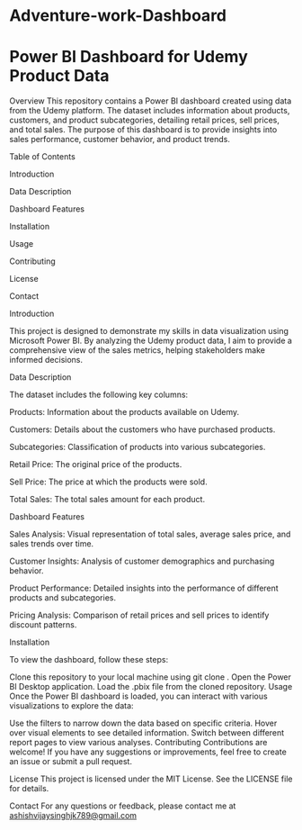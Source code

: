 # Adventure-work-Dashboard
# Power BI Dashboard for Udemy Product Data
Overview
This repository contains a Power BI dashboard created using data from the Udemy platform. The dataset includes information about products, customers, and product subcategories, detailing retail prices, sell prices, and total sales. The purpose of this dashboard is to provide insights into sales performance, customer behavior, and product trends.

Table of Contents


Introduction


Data Description


Dashboard Features


Installation


Usage


Contributing


License


Contact


Introduction


This project is designed to demonstrate my skills in data visualization using Microsoft Power BI. By analyzing the Udemy product data, I aim to provide a comprehensive view of the sales metrics, helping stakeholders make informed decisions.

Data Description


The dataset includes the following key columns:

Products: Information about the products available on Udemy.


Customers: Details about the customers who have purchased products.


Subcategories: Classification of products into various subcategories.


Retail Price: The original price of the products.


Sell Price: The price at which the products were sold.


Total Sales: The total sales amount for each product.


Dashboard Features


Sales Analysis: Visual representation of total sales, average sales price, and sales trends over time.


Customer Insights: Analysis of customer demographics and purchasing behavior.


Product Performance: Detailed insights into the performance of different products and subcategories.


Pricing Analysis: Comparison of retail prices and sell prices to identify discount patterns.


Installation

To view the dashboard, follow these steps:

Clone this repository to your local machine using git clone <repository-url>.
Open the Power BI Desktop application.
Load the .pbix file from the cloned repository.
Usage
Once the Power BI dashboard is loaded, you can interact with various visualizations to explore the data:

Use the filters to narrow down the data based on specific criteria.
Hover over visual elements to see detailed information.
Switch between different report pages to view various analyses.
Contributing
Contributions are welcome! If you have any suggestions or improvements, feel free to create an issue or submit a pull request.

License
This project is licensed under the MIT License. See the LICENSE file for details.

Contact
For any questions or feedback, please contact me at ashishvijaysinghjk789@gmail.com
